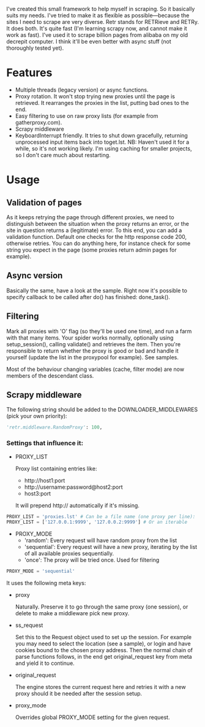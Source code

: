 I've created this small framework to help myself in scraping. So it basically suits my needs. I've tried to make it as flexible as possible—because the sites I need to scrape are very diverse. Retr stands for RETRieve and RETRy. It does both. It's quite fast (I'm learning scrapy now, and cannot make it work as fast). I've used it to scrape billion pages from alibaba on my old decrepit computer. I think it'll be even better with async stuff (not thoroughly tested yet).

# Features
- Multiple threads (legacy version) or async functions.
- Proxy rotation. It won't stop trying new proxies until the page is retrieved. It rearranges the proxies in the list, putting bad ones to the end.
- Easy filtering to use on raw proxy lists (for example from gatherproxy.com).
- Scrapy middleware
- KeyboardInterrupt friendly. It tries to shut down gracefully, returning unprocessed input items back into toget.lst. NB: Haven't used it for a while, so it's not working likely. I'm using caching for smaller projects, so I don't care much about restarting.

# Usage

## Validation of pages
As it keeps retrying the page through different proxies, we need to distinguish between the situation when the proxy returns an error, or the site in question returns a (legitimate) error. To this end, you can add a validation function. Default one checks for the http response code 200, otherwise retries. You can do anything here, for instance check for some string you expect in the page (some proxies return admin pages for example).

## Async version
Basically the same, have a look at the sample. Right now it's possible to specify callback to be called after do() has finished: done_task().

## Filtering
Mark all proxies with 'O' flag (so they'll be used one time), and run a farm with that many items. Your spider works normally, optionally using setup_session(), calling validate() and retrieves the item. Then you're responsible to return whether the proxy is good or bad and handle it yourself (update the list in the proxypool for example). See samples.

Most of the behaviour changing variables (cache, filter mode) are now members of the descendant class.

## Scrapy middleware
The following string should be added to the DOWNLOADER_MIDDLEWARES (pick your own priority):
``` python
'retr.middleware.RandomProxy': 100,
```

### Settings that influence it:
- PROXY_LIST

  Proxy list containing entries like:
  * http://host1:port
  * http://username:password@host2:port
  * host3:port
  
  It will prepend http:// automatically if it's missing.
```python
PROXY_LIST = 'proxies.lst' # Can be a file name (one proxy per line):
PROXY_LIST = ['127.0.0.1:9999', '127.0.0.2:9999'] # Or an iterable
```
 
- PROXY_MODE
  * 'random': Every request will have random proxy from the list
  * 'sequential': Every request will have a new proxy, iterating by the list of all available proxies sequentially.
  * 'once': The proxy will be tried once. Used for filtering

```python
PROXY_MODE = 'sequential'
```

It uses the following meta keys:
* proxy

  Naturally. Preserve it to go through the same proxy (one session), or delete to make a middleware pick new proxy.
* ss_request

  Set this to the Request object used to set up the session. For example you may need to select the location (see a sample), or login and have cookies bound to the chosen proxy address. Then the normal chain of parse functions follows, in the end get original_request key from meta and yield it to continue.
* original_request

  The engine stores the current request here and retries it with a new proxy should it be needed after the session setup.
* proxy_mode
  
  Overrides global PROXY_MODE setting for the given request.